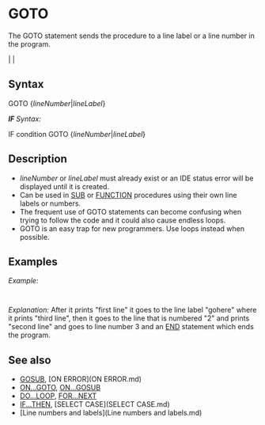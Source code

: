 # GOTO

The GOTO statement sends the procedure to a line label or a line number in the program.

  

|  |

## Syntax

GOTO {*lineNumber*|*lineLabel*}
  

***IF** Syntax:*

IF condition GOTO {*lineNumber*|*lineLabel*}
  

## Description

* *lineNumber* or *lineLabel* must already exist or an IDE status error will be displayed until it is created.
* Can be used in [SUB](SUB.md) or [FUNCTION](FUNCTION.md) procedures using their own line labels or numbers.
* The frequent use of GOTO statements can become confusing when trying to follow the code and it could also cause endless loops.
* GOTO is an easy trap for new programmers. Use loops instead when possible.

  

## Examples

*Example:*

``` 1 [PRINT](PRINT.md) "first line": GOTO gohere 2 [PRINT](PRINT.md) "second line": GOTO 3  gohere: [PRINT](PRINT.md) "third line" GOTO 2  3 [END](END.md)  
```

``` first line third line second line  
```

*Explanation:* After it prints "first line" it goes to the line label "gohere" where it prints "third line", then it goes to the line that is numbered "2" and prints "second line" and goes to line number 3 and an [END](END.md) statement which ends the program.
  

## See also

* [GOSUB](GOSUB.md), [ON ERROR](ON ERROR.md)
* [ON...GOTO](ON...GOTO.md), [ON...GOSUB](ON...GOSUB.md)
* [DO...LOOP](DO...LOOP.md), [FOR...NEXT](FOR...NEXT.md)
* [IF...THEN](IF...THEN.md), [SELECT CASE](SELECT CASE.md)
* [Line numbers and labels](Line numbers and labels.md)

  
